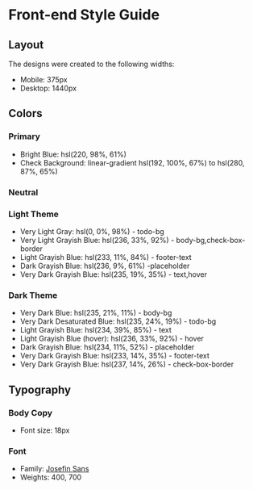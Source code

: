 # Front-end Style Guide

## Layout

The designs were created to the following widths:

- Mobile: 375px
- Desktop: 1440px

## Colors

### Primary

- Bright Blue: hsl(220, 98%, 61%)
- Check Background: linear-gradient hsl(192, 100%, 67%) to hsl(280, 87%, 65%)

### Neutral

### Light Theme

- Very Light Gray: hsl(0, 0%, 98%) - todo-bg
- Very Light Grayish Blue: hsl(236, 33%, 92%) - body-bg,check-box-border
- Light Grayish Blue: hsl(233, 11%, 84%) - footer-text
- Dark Grayish Blue: hsl(236, 9%, 61%) -placeholder
- Very Dark Grayish Blue: hsl(235, 19%, 35%) - text,hover

### Dark Theme

- Very Dark Blue: hsl(235, 21%, 11%) - body-bg
- Very Dark Desaturated Blue: hsl(235, 24%, 19%) - todo-bg
- Light Grayish Blue: hsl(234, 39%, 85%) - text
- Light Grayish Blue (hover): hsl(236, 33%, 92%) - hover
- Dark Grayish Blue: hsl(234, 11%, 52%) - placeholder
- Very Dark Grayish Blue: hsl(233, 14%, 35%) - footer-text
- Very Dark Grayish Blue: hsl(237, 14%, 26%) - check-box-border

## Typography

### Body Copy

- Font size: 18px

### Font

- Family: [Josefin Sans](https://fonts.google.com/specimen/Josefin+Sans)
- Weights: 400, 700
